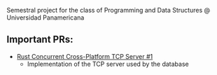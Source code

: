 Semestral project for the class of Programming and Data Structures @ Universidad Panamericana


## Important PRs:
  - [Rust Concurrent Cross-Platform TCP Server #1](https://github.com/AOx0/proyecto-estructura/pull/1)
    - Implementation of the TCP server used by the database 


